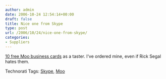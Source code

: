 ```yaml
---
author: admin
date: 2006-10-24 12:54:14+00:00
draft: false
title: Nice one from Skype
type: post
url: /2006/10/24/nice-one-from-skype/
categories:
- Suppliers
---
```


[10 free Moo business cards](http://share.skype.com/sites/en/2006/10/free_minicards_for_the_fastest.html) as a taster. I've ordered mine, even if Rick Segal hates them.


Technorati Tags: [Skype](http://www.technorati.com/tags/Skype), [Moo](http://www.technorati.com/tags/Moo)

